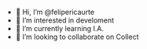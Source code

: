 - 👋 Hi, I’m @felipericaurte
- 👀 I’m interested in develoment
- 🌱 I’m currently learning I.A.
- 💞️ I’m looking to collaborate on Collect

<!---
felipericaurte/felipericaurte is a ✨ special ✨ repository because its `README.md` (this file) appears on your GitHub profile.
You can click the Preview link to take a look at your changes.
--->
